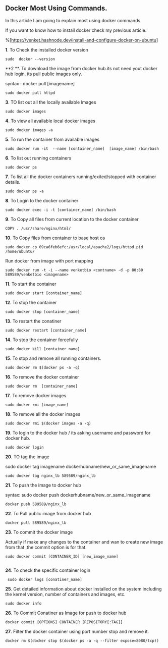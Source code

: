 ## Docker Most Using Commands.

In this article I am going to explain most using docker commands.


> 
If you want to know how to install docker check my previous article.


%[https://venket.hashnode.dev/install-and-configure-docker-on-ubuntu]


**1**. To Check the installed docker version


```
sudo  docker --version

``` 


**2 **. To download the image from docker hub.its not need yout docker hub login.
its pull public images only.


> 
syntax : docker pull [imagename]

```
sudo docker pull httpd

``` 
**3**. TO list out all the locally available lmages


```
sudo docker images

``` 

**4**. To view all available local docker images

```
sudo docker images -a

``` 

**5**. To run the container from available images


```
sudo docker run -it  --name [container_name]  [image_name] /bin/bash
``` 

**6**. To list out running containers


```
sudo docker ps

``` 

**7**. To list all the docker containers running/exited/stopped with container details.

```
sudo docker ps -a

``` 

**8**. To Login to the docker container


```
sudo docker exec -i -t [container_name] /bin/bash

```

**9**. To Copy all files from current location to the docker container


```
COPY . /usr/share/nginx/html/

``` 


**10**. To Copy files from container to base host os

```
sudo docker cp 09ca6feb6efc:/usr/local/apache2/logs/httpd.pid /home/ubuntu/

``` 
 Run docker from image with port mapping


```
sudo docker run -t -i --name venketbio <contname> -d -p 80:80 589589/venketbio <imagename>

``` 

**11**. To start the container 


```
sudo docker start [container_name]

``` 

**12**. To stop the container


```
sudo docker stop [container_name]

``` 

**13**. To restart the conatiner


```
sudo docker restart [container_name]

``` 

**14**. To stop the container forcefully

``` 
sudo docker kill [container_name]

``` 

**15**. To stop and remove all running containers.


```
sudo docker rm $(docker ps -a -q)

``` 

**16**. To remove the docker container


```
sudo docker rm  [container_name]

``` 

**17**. To remove docker images


```
sudo docker rmi [image_name]

``` 

**18**. To remove all the docker images

```
sudo docker rmi $(docker images -a -q)

```

**19**. To login to the docker hub / its asking username and password for docker hub.

```
sudo docker login

```
**20**. TO tag the image

sudo docker tag imagename dockerhubname/new_or_same_imagename

```
sudo docker tag nginx_lb 589589/nginx_lb   

```

**21**. To push the image to docker hub


> 
syntax: sudo docker push dockerhubname/new_or_same_imagename

```
docker push 589589/nginx_lb

```

**22**. To Pull public image from docker hub

```
docker pull 589589/nginx_lb

```

**23**. To commit the docker image

Actually if make any changes to the container and wan to create new image from that ,the commit option is for that.


```
sudo docker commit [CONTAINER_ID] [new_image_name]


```
**24**.  To check the specific container login
 

``` 
 sudo docker logs [conatiner_name]

```  

**25**. Get detailed information about docker installed on the system including
the kernel version, number of containers and images, etc.

```
sudo docker info

```

**26**.  To Commit Conatiner as Image for push to docker hub


```
docker commit [OPTIONS] CONTAINER [REPOSITORY[:TAG]]

``` 
 
**27**.  Filter the docker container using port number stop and remove it.

```
docker rm $(docker stop $(docker ps -a -q --filter expose=8080/tcp))

```